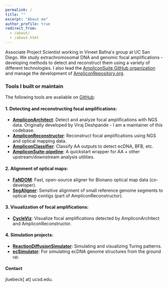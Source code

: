 ```yaml
---
permalink: /
title: ""
excerpt: "About me"
author_profile: true
redirect_from: 
  - /about/
  - /about.html
---
```

Associate Project Scientist working in Vineet Bafna's group at UC San Diego. We study extrachromosomal DNA and genomic focal amplifications - developing methods to detect and reconstruct them using a variety of different technologies. I also lead the [AmpliconSuite GitHub organization](https://github.com/AmpliconSuite) and manage the development of [AmpliconRepository.org](https://ampliconrepository.org/).

### Tools I built or maintain
The following tools are available on [GitHub](https://github.com/jluebeck):

#### 1. Detecting and reconstructing focal amplifications:
- [**AmpliconArchitect**](https://github.com/jluebeck/AmpliconArchitect): Detect and analyze focal amplifications with NGS data. Originally developed by Viraj Deshpande - I am a maintainer of this codebase.
- [**AmpliconReconstructor**](https://github.com/jluebeck/AmpliconReconstructor): Reconstruct focal amplifications using NGS and optical mapping data.
- [**AmpliconClassifier**](https://github.com/jluebeck/AmpliconClassifier): Classify AA outputs to detect ecDNA, BFB, etc.
- [**AmpliconSuite-pipeline**](https://github.com/jluebeck/PrepareAA): A quickstart wrapper for AA + other upstream/downstream analysis utilities.

#### 2. Alignment of optical maps:
- [**FaNDOM**](https://github.com/jluebeck/FaNDOM): Fast, open-source aligner for Bionano optical map data (co-developer).
- [**SegAligner**](https://github.com/jluebeck/AmpliconReconstructor): Sensitive alignment of small reference genome segments to optical map contigs (part of AmpliconReconstructor).

#### 3. Visualization of focal amplifications:
- [**CycleViz**](https://github.com/jluebeck/CycleViz): Visualize focal amplifications detected by AmpliconArchitect and AmpliconReconstructor.

#### 4. Simulation projects:
- [**ReactionDiffusionSimulator**](https://github.com/jluebeck/ReactionDiffusionSimulator): Simulating and visualizing Turing patterns.
- [**ecSimulator**](https://github.com/jluebeck/ecSimulator): For simulating ecDNA genome structures from the ground up.

#### Contact
jluebeck[ at] ucsd.edu.

